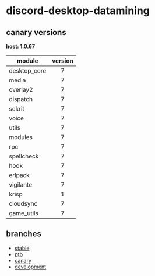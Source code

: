 # discord-desktop-datamining

## canary versions

**host: 1.0.67**

| module | version |
| ------ | :-----: |
| desktop_core | 7 |
| media | 7 |
| overlay2 | 7 |
| dispatch | 7 |
| sekrit | 7 |
| voice | 7 |
| utils | 7 |
| modules | 7 |
| rpc | 7 |
| spellcheck | 7 |
| hook | 7 |
| erlpack | 7 |
| vigilante | 7 |
| krisp | 1 |
| cloudsync | 7 |
| game_utils | 7 |

## branches

- [stable](https://github.com/OpenAsar/discord-desktop-datamining/tree/stable)
- [ptb](https://github.com/OpenAsar/discord-desktop-datamining/tree/ptb)
- [canary](https://github.com/OpenAsar/discord-desktop-datamining/tree/canary)
- [development](https://github.com/OpenAsar/discord-desktop-datamining/tree/development)